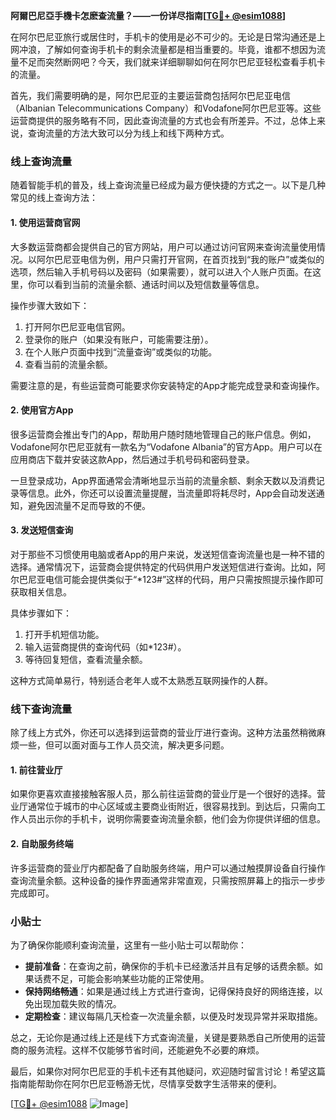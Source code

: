 **阿爾巴尼亞手機卡怎麽查流量？——一份详尽指南[[TG💪+ @esim1088](https://t.me/s/esim1088)]**

在阿尔巴尼亚旅行或居住时，手机卡的使用是必不可少的。无论是日常沟通还是上网冲浪，了解如何查询手机卡的剩余流量都是相当重要的。毕竟，谁都不想因为流量不足而突然断网吧？今天，我们就来详细聊聊如何在阿尔巴尼亚轻松查看手机卡的流量。

首先，我们需要明确的是，阿尔巴尼亚的主要运营商包括阿尔巴尼亚电信（Albanian Telecommunications Company）和Vodafone阿尔巴尼亚等。这些运营商提供的服务略有不同，因此查询流量的方式也会有所差异。不过，总体上来说，查询流量的方法大致可以分为线上和线下两种方式。

### **线上查询流量**
随着智能手机的普及，线上查询流量已经成为最方便快捷的方式之一。以下是几种常见的线上查询方法：

#### **1. 使用运营商官网**
大多数运营商都会提供自己的官方网站，用户可以通过访问官网来查询流量使用情况。以阿尔巴尼亚电信为例，用户只需打开官网，在首页找到“我的账户”或类似的选项，然后输入手机号码以及密码（如果需要），就可以进入个人账户页面。在这里，你可以看到当前的流量余额、通话时间以及短信数量等信息。

操作步骤大致如下：
1. 打开阿尔巴尼亚电信官网。
2. 登录你的账户（如果没有账户，可能需要注册）。
3. 在个人账户页面中找到“流量查询”或类似的功能。
4. 查看当前的流量余额。

需要注意的是，有些运营商可能要求你安装特定的App才能完成登录和查询操作。

#### **2. 使用官方App**
很多运营商会推出专门的App，帮助用户随时随地管理自己的账户信息。例如，Vodafone阿尔巴尼亚就有一款名为“Vodafone Albania”的官方App。用户可以在应用商店下载并安装这款App，然后通过手机号码和密码登录。

一旦登录成功，App界面通常会清晰地显示当前的流量余额、剩余天数以及消费记录等信息。此外，你还可以设置流量提醒，当流量即将耗尽时，App会自动发送通知，避免因流量不足而导致的不便。

#### **3. 发送短信查询**
对于那些不习惯使用电脑或者App的用户来说，发送短信查询流量也是一种不错的选择。通常情况下，运营商会提供特定的代码供用户发送短信进行查询。比如，阿尔巴尼亚电信可能会提供类似于“*123#”这样的代码，用户只需按照提示操作即可获取相关信息。

具体步骤如下：
1. 打开手机短信功能。
2. 输入运营商提供的查询代码（如*123#）。
3. 等待回复短信，查看流量余额。

这种方式简单易行，特别适合老年人或不太熟悉互联网操作的人群。

### **线下查询流量**
除了线上方式外，你还可以选择到运营商的营业厅进行查询。这种方法虽然稍微麻烦一些，但可以面对面与工作人员交流，解决更多问题。

#### **1. 前往营业厅**
如果你更喜欢直接接触客服人员，那么前往运营商的营业厅是一个很好的选择。营业厅通常位于城市的中心区域或主要商业街附近，很容易找到。到达后，只需向工作人员出示你的手机卡，说明你需要查询流量余额，他们会为你提供详细的信息。

#### **2. 自助服务终端**
许多运营商的营业厅内都配备了自助服务终端，用户可以通过触摸屏设备自行操作查询流量余额。这种设备的操作界面通常非常直观，只需按照屏幕上的指示一步步完成即可。

### **小贴士**
为了确保你能顺利查询流量，这里有一些小贴士可以帮助你：

- **提前准备**：在查询之前，确保你的手机卡已经激活并且有足够的话费余额。如果话费不足，可能会影响某些功能的正常使用。
- **保持网络畅通**：如果是通过线上方式进行查询，记得保持良好的网络连接，以免出现加载失败的情况。
- **定期检查**：建议每隔几天检查一次流量余额，以便及时发现异常并采取措施。

总之，无论你是通过线上还是线下方式查询流量，关键是要熟悉自己所使用的运营商的服务流程。这样不仅能够节省时间，还能避免不必要的麻烦。

最后，如果你对阿尔巴尼亚的手机卡还有其他疑问，欢迎随时留言讨论！希望这篇指南能帮助你在阿尔巴尼亚畅游无忧，尽情享受数字生活带来的便利。

[[TG💪+ @esim1088](https://t.me/s/esim1088) ![Image](https://i.postimg.cc/4NQfJmqS/Snipaste-2025-05-13-00-14-12.png)]